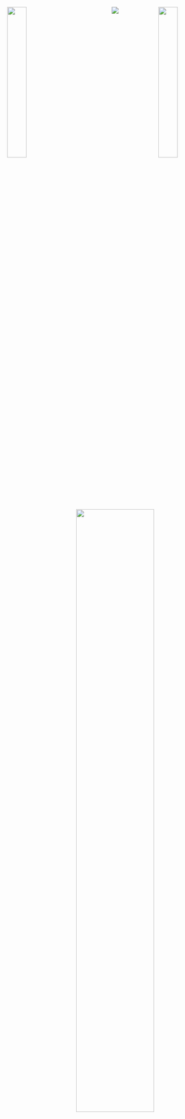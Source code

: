 <img align="left" src="https://user-images.githubusercontent.com/65187002/144930161-2f783401-8d27-4fdf-a2f7-cc0ba32f1f1f.gif" width="30%" style="display:inline;"><img align="right" src="https://user-images.githubusercontent.com/65187002/144930161-2f783401-8d27-4fdf-a2f7-cc0ba32f1f1f.gif" width="30%" autoplay style="display:inline;">
<p align="center">
    <img src="https://readme-typing-svg.herokuapp.com/?lines=Welcome+to+my+profile!;Have+a+look+around!&font=Fira%20Code&color=%23D62F79&center=true&width=280&height=50">


<p align="center">
    <a href="https://github.com/oait-h-m"><img width="60%" src="https://github-readme-stats.vercel.app/api/top-langs?username=oait-h-m&theme=dark&hide=html,css,cmake&layout=compact&langs_count=10&bg_color=101010&hide_title=true"></a>
</p>
